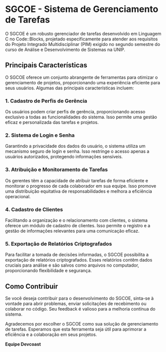 # SGCOE - Sistema de Gerenciamento de Tarefas

O SGCOE é um robusto gerenciador de tarefas desenvolvido em Linguagem C no Code::Blocks, projetado especificamente para atender aos requisitos do Projeto Integrado Multidisciplinar (PIM) exigido no segundo semestre do curso de Análise e Desenvolvimento de Sistemas na UNIP.

## Principais Características

O SGCOE oferece um conjunto abrangente de ferramentas para otimizar o gerenciamento de projetos, proporcionando uma experiência eficiente para seus usuários. Algumas das principais características incluem:

### 1. Cadastro de Perfis de Gerência
Os usuários podem criar perfis de gerência, proporcionando acesso exclusivo a todas as funcionalidades do sistema. Isso permite uma gestão eficaz e personalizada das tarefas e projetos.

### 2. Sistema de Login e Senha
Garantindo a privacidade dos dados do usuário, o sistema utiliza um mecanismo seguro de login e senha. Isso restringe o acesso apenas a usuários autorizados, protegendo informações sensíveis.

### 3. Atribuição e Monitoramento de Tarefas
Os gerentes têm a capacidade de atribuir tarefas de forma eficiente e monitorar o progresso de cada colaborador em sua equipe. Isso promove uma distribuição equitativa de responsabilidades e melhora a eficiência operacional.

### 4. Cadastro de Clientes
Facilitando a organização e o relacionamento com clientes, o sistema oferece um módulo de cadastro de clientes. Isso permite o registro e a gestão de informações relevantes para uma comunicação eficaz.

### 5. Exportação de Relatórios Criptografados
Para facilitar a tomada de decisões informadas, o SGCOE possibilita a exportação de relatórios criptografados. Esses relatórios contêm dados cruciais para análise e são salvos como arquivos no computador, proporcionando flexibilidade e segurança.

## Como Contribuir

Se você deseja contribuir para o desenvolvimento do SGCOE, sinta-se à vontade para abrir problemas, enviar solicitações de recebimento ou colaborar no código. Seu feedback é valioso para a melhoria contínua do sistema.

Agradecemos por escolher o SGCOE como sua solução de gerenciamento de tarefas. Esperamos que esta ferramenta seja útil para aprimorar a eficiência e a colaboração em seus projetos.

**Equipe Devcoast**
